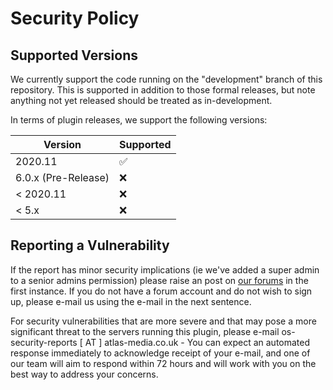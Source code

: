 # Security Policy

## Supported Versions

We currently support the code running on the "development" branch of this repository. This is supported in addition to those formal releases, but note anything not yet released should be treated as in-development.

In terms of plugin releases, we support the following versions:

| Version | Supported          |
| ------- | ------------------ |
| 2020.11   | :white_check_mark: |
| 6.0.x (Pre-Release)  | :x:                |
| < 2020.11  | :x:                |
| < 5.x  | :x:                |

## Reporting a Vulnerability

If the report has minor security implications (ie we've added a super admin to a senior admins permission) please raise an post on [our forums](https://forum.totalfreedom.me/) in the first instance. If you do not have a forum account and do not wish to sign up, please e-mail us using the e-mail in the next sentence.

For security vulnerabilities that are more severe and that may pose a more significant threat to the servers running this plugin, please e-mail os-security-reports [ AT ] atlas-media.co.uk - You can expect an automated response immediately to acknowledge receipt of your e-mail, and one of our team will aim to respond within 72 hours and will work with you on the best way to address your concerns. 
